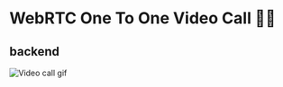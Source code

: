 # WebRTC One To One Video Call 🙂👋

## backend

![Video call gif](https://media0.giphy.com/media/Nq8WHqapgM72gfe5HG/giphy.gif?cid=790b7611e88caefd6b1b6e2bbeeed85e77bfa7aa45e37561&rid=giphy.gif&ct=g)
